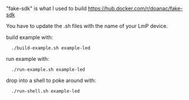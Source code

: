 "fake-sdk" is what I used to build https://hub.docker.com/r/doanac/fake-sdk

You have to update the .sh files with the name of your LmP device.

build example with:
```
  ./build-example.sh example-led
```

run example with:
```
  ./run-example.sh example-led
```

drop into a shell to poke around with:
```
  ./run-shell.sh example-led
```
